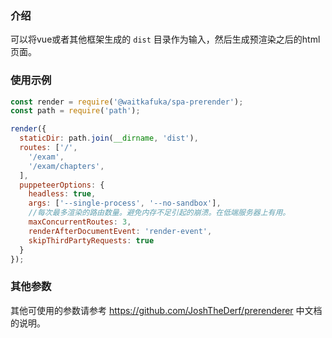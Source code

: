 ### 介绍
可以将vue或者其他框架生成的 `dist` 目录作为输入，然后生成预渲染之后的html页面。
### 使用示例
```javascript
const render = require('@waitkafuka/spa-prerender');
const path = require('path');

render({
  staticDir: path.join(__dirname, 'dist'),
  routes: ['/',
    '/exam',
    '/exam/chapters',
  ],
  puppeteerOptions: {
    headless: true,
    args: ['--single-process', '--no-sandbox'],
    //每次最多渲染的路由数量。避免内存不足引起的崩溃。在低端服务器上有用。
    maxConcurrentRoutes: 3,
    renderAfterDocumentEvent: 'render-event',
    skipThirdPartyRequests: true
  }
});
```
### 其他参数
其他可使用的参数请参考 https://github.com/JoshTheDerf/prerenderer 中文档的说明。
